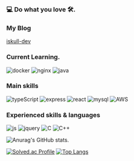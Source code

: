 ### 💻 Do what you love 🛠.
### My Blog
[iskull-dev](https://iskull-dev.tistory.com/)
### Current Learning. 
![docker](https://img.shields.io/badge/Docker-%232496ED?logo=Docker&logoColor=white)
![nginx](https://img.shields.io/badge/nginx-%23009639?logo=nginx&logoColor=white)
![java](https://img.shields.io/badge/-java-%23007396?logo=Java&logoWidth=20)

### Main skills
![typeScript](https://img.shields.io/badge/TypeScript-%233178C6?logo=TypeScript&logoColor=white)
![express](https://img.shields.io/badge/-express-%23339933?logo=Express&logoWidth=20)
![react](https://img.shields.io/badge/-react-%2361DAFB?logo=React&logoWidth=20&logoColor=white)
![mysql](https://img.shields.io/badge/-mysql-%234479A1?logo=MySQL&logoColor=white&logoWidth=20)
![AWS](https://img.shields.io/badge/-AWS-%23232F3E?logo=Amazon%20AWS&logoWidth=20)  
  
### Experienced skills & languages
![js](https://img.shields.io/badge/-java%20script-%23F7DF1E?logo=JavaScript&logoColor=black&logoWidth=20)
![jquery](https://img.shields.io/badge/-Jquery-%230769AD?logo=jQuery&logoWidth=20)
![C](https://img.shields.io/badge/-C-%23A8B9CC?logo=C&logoColor=white&logoWidth=20)
![C++](https://img.shields.io/badge/-C%2B%2B-%2300599C?logo=C++)

![Anurag's GitHub stats](https://github-readme-stats.vercel.app/api?username=skullkim&show_icons=true&theme=radical). 

[![Solved.ac Profile](http://mazassumnida.wtf/api/v2/generate_badge?boj=iskull)](https://solved.ac/iskull/)  [![Top Langs](https://github-readme-stats.vercel.app/api/top-langs/?username=skullkim&langs_count=8&layout=compact)](https://github.com/anuraghazra/github-readme-stats)
<!--
**skullkim/skullkim** is a ✨ _special_ ✨ repository because its `README.md` (this file) appears on your GitHub profile.
 [![Linkedin Badge](https://img.shields.io/badge/-LinkedIn-blue?style=flat-square&logo=Linkedin&logoColor=white&link=https://www.linkedin.com/in/seong-yun-byeon-8183a8113/)](https://www.linkedin.com/in/seong-yun-byeon-8183a8113/)
Here are some ideas to get you started:

- 🔭 I’m currently working on ...
- 🌱 I’m currently learning ...
- 👯 I’m looking to collaborate on ...
- 🤔 I’m looking for help with ...
- 💬 Ask me about ...
- 📫 How to reach me: ...
- 😄 Pronouns: ...
- ⚡ Fun fact: ...
-->
